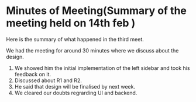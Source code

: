 # Minutes of Meeting(Summary of the meeting held on 14th feb )

Here is the summary of what happened in the third meet.

We had the meeting for around 30 minutes where we discuss about the design. 

1. We showed him the initial implementation of the left sidebar and took his feedback on it.
2. Discussed about R1 and R2.
3. He said that design will be finalised by next week.
4. We cleared our doubts regrarding UI and backend. 